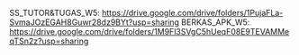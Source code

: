 SS_TUTOR&TUGAS_W5: https://drive.google.com/drive/folders/1PujaFLa-SvmaJOzEGAH8Guwr28dz9BYt?usp=sharing
BERKAS_APK_W5: https://drive.google.com/drive/folders/1M9Fl3SVgC5hUeqF08E9TEVAMMeqTSn2z?usp=sharing
